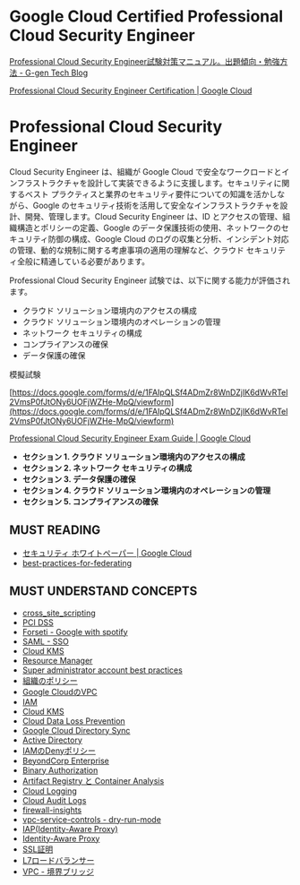 # Google Cloud Certified Professional Cloud Security Engineer

[Professional Cloud Security Engineer試験対策マニュアル。出題傾向・勉強方法 - G-gen Tech Blog](https://blog.g-gen.co.jp/entry/professional-cloud-security-engineer)

[Professional Cloud Security Engineer Certification | Google Cloud](https://cloud.google.com/certification/cloud-security-engineer)

# **Professional Cloud Security Engineer**

Cloud Security Engineer は、組織が Google Cloud で安全なワークロードとインフラストラクチャを設計して実装できるように支援します。セキュリティに関するベスト プラクティスと業界のセキュリティ要件についての知識を活かしながら、Google のセキュリティ技術を活用して安全なインフラストラクチャを設計、開発、管理します。Cloud Security Engineer は、ID とアクセスの管理、組織構造とポリシーの定義、Google のデータ保護技術の使用、ネットワークのセキュリティ防御の構成、Google Cloud のログの収集と分析、インシデント対応の管理、動的な規制に関する考慮事項の適用の理解など、クラウド セキュリティ全般に精通している必要があります。

Professional Cloud Security Engineer 試験では、以下に関する能力が評価されます。

- クラウド ソリューション環境内のアクセスの構成
- クラウド ソリューション環境内のオペレーションの管理
- ネットワーク セキュリティの構成
- コンプライアンスの確保
- データ保護の確保

模擬試験

[https://docs.google.com/forms/d/e/1FAIpQLSf4ADmZr8WnDZjIK6dWvRTel2VmsP0fJtONy6UOFjWZHe-MpQ/viewform](https://docs.google.com/forms/d/e/1FAIpQLSf4ADmZr8WnDZjIK6dWvRTel2VmsP0fJtONy6UOFjWZHe-MpQ/viewform)

[Professional Cloud Security Engineer Exam Guide | Google Cloud](https://cloud.google.com/certification/guides/cloud-security-engineer)

- ****セクション 1. クラウド ソリューション環境内のアクセスの構成****
- ****セクション 2. ネットワーク セキュリティの構成****
- ****セクション 3. データ保護の確保****
- ****セクション 4. クラウド ソリューション環境内のオペレーションの管理****
- ****セクション 5. コンプライアンスの確保****

## MUST READING
- [セキュリティ ホワイトペーパー | Google Cloud](https://cloud.google.com/docs/security?hl=ja)
- [best-practices-for-federating](https://cloud.google.com/architecture/identity/best-practices-for-federating)

## MUST UNDERSTAND CONCEPTS
- [cross_site_scripting](https://www.amiya.co.jp/column/cross_site_scripting_20210118.html)
- [PCI DSS](https://www.tis.jp/special/platform_knowledge/pci01/)
- [Forseti - Google with spotify](https://cloud.google.com/blog/ja/products/gcp/with-forseti-spotify-and-google-release-gcp-security-tools-to-open-source-community15)
- [SAML - SSO](https://boxil.jp/mag/a2950/)
- [Cloud KMS](https://blog.g-gen.co.jp/entry/cloud-kms-explained)
- [Resource Manager](https://cloud.google.com/resource-manager?hl=ja)
- [Super administrator account best practices](https://cloud.google.com/resource-manager/docs/super-admin-best-practices)
- [組織のポリシー](https://blog.g-gen.co.jp/entry/organization-policy-explained)
- [Google CloudのVPC](https://blog.g-gen.co.jp/entry/vpc-explained-basics)
- [IAM](https://blog.g-gen.co.jp/entry/iam-explained)
- [Cloud KMS](https://blog.g-gen.co.jp/entry/cloud-kms-explained)
- [Cloud Data Loss Prevention](https://cloud.google.com/dlp)
- [Google Cloud Directory Sync](https://support.google.com/a/answer/106368?hl=en)
- [Active Directory](https://www.sbbit.jp/article/cont1/37798)
- [IAMのDenyポリシー](https://blog.g-gen.co.jp/entry/iam-deny-policy-explained)
- [BeyondCorp Enterprise](https://blog.g-gen.co.jp/entry/beyondcorp-enterprise-explained)
- [Binary Authorization](https://cloud.google.com/binary-authorization)
- [Artifact Registry と Container Analysis ](https://qiita.com/suzuyui/items/24e9ba8590deea17c456)
- [Cloud Logging](https://blog.g-gen.co.jp/entry/cloud-logging-explained)
- [Cloud Audit Logs](https://blog.g-gen.co.jp/entry/cloud-audit-logs-explained)
- [firewall-insights](https://cloud.google.com/network-intelligence-center/docs/firewall-insights/concepts/overview?hl=ja)
- [vpc-service-controls - dry-run-mode](https://cloud.google.com/vpc-service-controls/docs/dry-run-mode)
- [IAP(Identity-Aware Proxy)](https://blog.g-gen.co.jp/entry/login-your-vm-with-iap)
- [Identity-Aware Proxy](https://cloud.google.com/iap/docs/concepts-overview)
- [SSL証明](https://www.rworks.jp/system/system-column/sys-entry/21283/)
- [L7ロードバランサー](https://faq.support.nifcloud.com/faq/show/420?site_domain=default)
- [VPC - 境界ブリッジ]([https://cloud.google.com/vpc-service-controls/docs/create-perimeter-bridges?hl=ja](https://cloud.google.com/vpc-service-controls/docs/share-across-perimeters?hl=ja))
